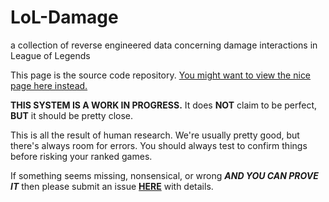 # LoL-Damage
a collection of reverse engineered data concerning damage interactions in League of Legends

This page is the source code repository.  [You might want to view the nice page here instead.](https://franktheboxmonster.github.io/LoL-Damage/)

**THIS SYSTEM IS A WORK IN PROGRESS.**  It does **NOT** claim to be perfect, **BUT** it should be pretty close.

This is all the result of human research.  We're usually pretty good, but there's always room for errors.  You should always test to confirm things before risking your ranked games.

If something seems missing, nonsensical, or wrong __***AND YOU CAN PROVE IT***__ then please submit an issue **[HERE](https://github.com/FrankTheBoxMonster/LoL-Damage/issues/new)** with details.